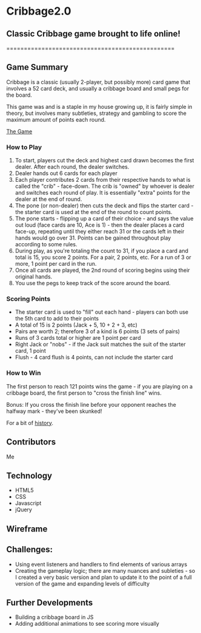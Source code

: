 # Cribbage2.0
## Classic Cribbage game brought to life online!
================================================

## Game Summary

Cribbage is a classic (usually 2-player, but possibly more) card game that involves a 52 card deck, and usually a cribbage board and small pegs for the board.

This game was and is a staple in my house growing up, it is fairly simple in theory, but involves many subtleties, strategy and gambling to score the maximum amount of points each round. 

[The Game](https://plinytheyounger.github.io/Cribbage2.0/)

### How to Play

1. To start, players cut the deck and highest card drawn becomes the first dealer. After each round, the dealer switches.
2. Dealer hands out 6 cards for each player
3. Each player contributes 2 cards from their respective hands to what is called the "crib" - face-down. The crib is "owned" by whoever is dealer and switches each round of play. It is essentially "extra" points for the dealer at the end of round.
4. The pone (or non-dealer) then cuts the deck and flips the starter card - the starter card is used at the end of the round to count points.
5. The pone starts - flipping up a card of their choice - and says the value out loud (face cards are 10, Ace is 1) - then the dealer places a card face-up, repeating until they either reach 31 or the cards left in their hands would go over 31. Points can be gained throughout play according to some rules.
6. During play, as you're totaling the count to 31, if you place a card and total is 15, you score 2 points. For a pair, 2 points, etc. For a run of 3 or more, 1 point per card in the run.
7. Once all cards are played, the 2nd round of scoring begins using their original hands. 
8. You use the pegs to keep track of the score around the board.

### Scoring Points
* The starter card is used to "fill" out each hand - players can both use the 5th card to add to their points
* A total of 15 is 2 points (Jack + 5, 10 + 2 + 3, etc)
* Pairs are worth 2; therefore 3 of a kind is 6 points (3 sets of pairs)
* Runs of 3 cards total or higher are 1 point per card
* Right Jack or "nobs" - if the Jack suit matches the suit of the starter card, 1 point
* Flush - 4 card flush is 4 points, can not include the starter card

### How to Win
The first person to reach 121 points wins the game - if you are playing on a cribbage board, the first person to "cross the finish line" wins. 

Bonus: If you cross the finish line before your opponent reaches the halfway mark - they've been skunked!

For a bit of [history](https://en.wikipedia.org/wiki/Cribbage).

## Contributors
Me

## Technology
* HTML5
* CSS
* Javascript
* jQuery

## Wireframe

[wireframe]:wireframe/Desktop_Cribbage.png

## Challenges:
- Using event listeners and handlers to find elements of various arrays
- Creating the gameplay logic; there are many nuances and subleties - so I created a very basic version and plan to update it to the point of a full version of the game and expanding levels of difficulty

## Further Developments
- Building a cribbage board in JS
- Adding additional animations to see scoring more visually
